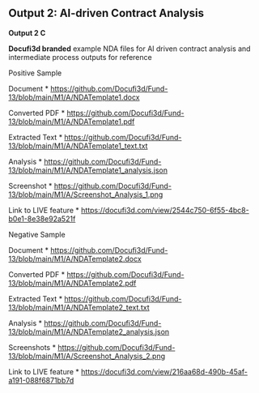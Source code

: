 ## Output 2: AI-driven Contract Analysis ##

**Output 2 C**

**Docufi3d branded** example NDA files for AI driven contract analysis and intermediate process outputs for reference

Positive Sample

Document * https://github.com/Docufi3d/Fund-13/blob/main/M1/A/NDATemplate1.docx

Converted PDF * https://github.com/Docufi3d/Fund-13/blob/main/M1/A/NDATemplate1.pdf

Extracted Text * https://github.com/Docufi3d/Fund-13/blob/main/M1/A/NDATemplate1_text.txt

Analysis * https://github.com/Docufi3d/Fund-13/blob/main/M1/A/NDATemplate1_analysis.json

Screenshot * https://github.com/Docufi3d/Fund-13/blob/main/M1/A/Screenshot_Analysis_1.png

Link to LIVE feature * https://docufi3d.com/view/2544c750-6f55-4bc8-b0e1-8e38e92a521f

Negative Sample

Document * https://github.com/Docufi3d/Fund-13/blob/main/M1/A/NDATemplate2.docx

Converted PDF * https://github.com/Docufi3d/Fund-13/blob/main/M1/A/NDATemplate2.pdf

Extracted Text * https://github.com/Docufi3d/Fund-13/blob/main/M1/A/NDATemplate2_text.txt

Analysis * https://github.com/Docufi3d/Fund-13/blob/main/M1/A/NDATemplate2_analysis.json

Screenshots * https://github.com/Docufi3d/Fund-13/blob/main/M1/A/Screenshot_Analysis_2.png

Link to LIVE feature * https://docufi3d.com/view/216aa68d-490b-45af-a191-088f6871bb7d
